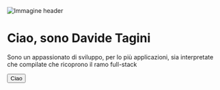<div>
 <img src="https://user-images.githubusercontent.com/115386517/225841791-e6eb2fcf-6de1-45ec-a5e8-0c321f0af245.gif" alt="Immagine header" />
</div>
<h1 align="start">Ciao, sono Davide Tagini</h1>
<p align="start">Sono un appassionato di sviluppo, per lo più applicazioni, sia interpretate che compilate che ricoprono il ramo full-stack</p>
<button>Ciao</button>
